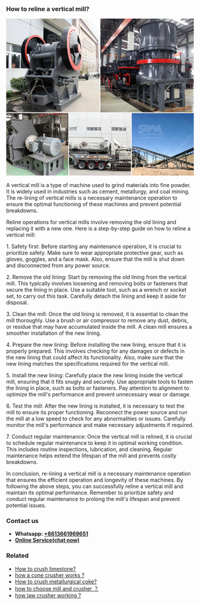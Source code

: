 <h3>How to reline a vertical mill?</h3><img src='1701745384.jpg' alt=''><p>A vertical mill is a type of machine used to grind materials into fine powder. It is widely used in industries such as cement, metallurgy, and coal mining. The re-lining of vertical mills is a necessary maintenance operation to ensure the optimal functioning of these machines and prevent potential breakdowns.</p><p>Reline operations for vertical mills involve removing the old lining and replacing it with a new one. Here is a step-by-step guide on how to reline a vertical mill:</p><p>1. Safety first: Before starting any maintenance operation, it is crucial to prioritize safety. Make sure to wear appropriate protective gear, such as gloves, goggles, and a face mask. Also, ensure that the mill is shut down and disconnected from any power source.</p><p>2. Remove the old lining: Start by removing the old lining from the vertical mill. This typically involves loosening and removing bolts or fasteners that secure the lining in place. Use a suitable tool, such as a wrench or socket set, to carry out this task. Carefully detach the lining and keep it aside for disposal.</p><p>3. Clean the mill: Once the old lining is removed, it is essential to clean the mill thoroughly. Use a brush or air compressor to remove any dust, debris, or residue that may have accumulated inside the mill. A clean mill ensures a smoother installation of the new lining.</p><p>4. Prepare the new lining: Before installing the new lining, ensure that it is properly prepared. This involves checking for any damages or defects in the new lining that could affect its functionality. Also, make sure that the new lining matches the specifications required for the vertical mill.</p><p>5. Install the new lining: Carefully place the new lining inside the vertical mill, ensuring that it fits snugly and securely. Use appropriate tools to fasten the lining in place, such as bolts or fasteners. Pay attention to alignment to optimize the mill's performance and prevent unnecessary wear or damage.</p><p>6. Test the mill: After the new lining is installed, it is necessary to test the mill to ensure its proper functioning. Reconnect the power source and run the mill at a low speed to check for any abnormalities or issues. Carefully monitor the mill's performance and make necessary adjustments if required.</p><p>7. Conduct regular maintenance: Once the vertical mill is relined, it is crucial to schedule regular maintenance to keep it in optimal working condition. This includes routine inspections, lubrication, and cleaning. Regular maintenance helps extend the lifespan of the mill and prevents costly breakdowns.</p><p>In conclusion, re-lining a vertical mill is a necessary maintenance operation that ensures the efficient operation and longevity of these machines. By following the above steps, you can successfully reline a vertical mill and maintain its optimal performance. Remember to prioritize safety and conduct regular maintenance to prolong the mill's lifespan and prevent potential issues.</p><h3>Contact us</h3><ul><li><strong>Whatsapp:&nbsp;<a href="https://wa.me/8613661969651">+8613661969651</a></strong></li><li><a href="https://swt.shibang-china.com/?git&amp;zhl&amp;How to reline a vertical mill"><strong>Online Service(chat now)</strong></a></li></ul><h3>Related</h3><ul><li><a href='How to crush limestone.md'>How to crush limestone?</a></li><li><a href='how a cone crusher works .md'>how a cone crusher works ?</a></li><li><a href='How to crush metallurgical coke.md'>How to crush metallurgical coke?</a></li><li><a href='how to choose mill and crusher ？.md'>how to choose mill and crusher ？</a></li><li><a href='how jaw crusher working .md'>how jaw crusher working ?</a></li></ul>